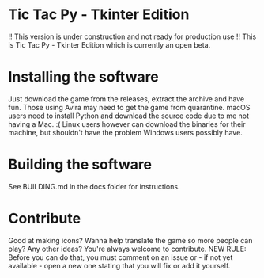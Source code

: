 # Tic Tac Py - Tkinter Edition

!! This version is under construction and not ready for production use !!
This is Tic Tac Py - Tkinter Edition which is currently an open beta.

# Installing the software

Just download the game from the releases, extract the archive and have fun. Those using Avira may need to get the game from quarantine. macOS users need to install Python and download the source code due to me not having a Mac. :( Linux users however can download the binaries for their machine, but shouldn't have the problem Windows users possibly have.

# Building the software

See BUILDING.md in the docs folder for instructions.

# Contribute

Good at making icons? Wanna help translate the game so more people can play? Any other ideas? You're always welcome to contribute.
NEW RULE: Before you can do that, you must comment on an issue or - if not yet available - open a new one stating that you will fix or add it yourself.
